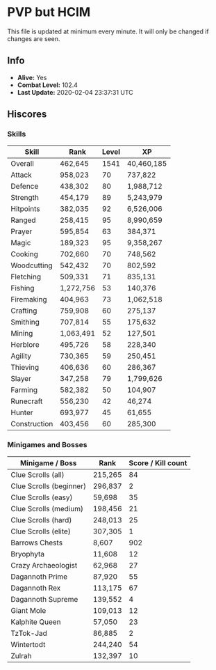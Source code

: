 # PVP but HCIM

This file is updated at minimum every minute. It will only be changed if changes are seen.

## Info

 - **Alive:** Yes
 - **Combat Level:** 102.4
 - **Last Update:** 2020-02-04 23:37:31 UTC

## Hiscores

### Skills

| Skill | Rank | Level | XP |
|--|--|--|--|
| Overall | 462,645 | 1541 | 40,460,185 |
| Attack | 958,023 | 70 | 737,822 |
| Defence | 438,302 | 80 | 1,988,712 |
| Strength | 454,179 | 89 | 5,243,979 |
| Hitpoints | 382,035 | 92 | 6,526,006 |
| Ranged | 258,415 | 95 | 8,990,659 |
| Prayer | 595,854 | 63 | 384,371 |
| Magic | 189,323 | 95 | 9,358,267 |
| Cooking | 702,660 | 70 | 748,562 |
| Woodcutting | 542,432 | 70 | 802,592 |
| Fletching | 509,331 | 71 | 835,131 |
| Fishing | 1,272,756 | 53 | 140,376 |
| Firemaking | 404,963 | 73 | 1,062,518 |
| Crafting | 759,908 | 60 | 275,137 |
| Smithing | 707,814 | 55 | 175,632 |
| Mining | 1,063,491 | 52 | 127,501 |
| Herblore | 495,726 | 58 | 228,340 |
| Agility | 730,365 | 59 | 250,451 |
| Thieving | 406,636 | 60 | 286,367 |
| Slayer | 347,258 | 79 | 1,799,626 |
| Farming | 582,382 | 50 | 104,907 |
| Runecraft | 556,230 | 42 | 46,274 |
| Hunter | 693,977 | 45 | 61,655 |
| Construction | 403,456 | 60 | 285,300 |

### Minigames and Bosses

| Minigame / Boss | Rank | Score / Kill count |
|--|--|--|
| Clue Scrolls (all) | 215,265 | 84 |
| Clue Scrolls (beginner) | 296,837 | 2 |
| Clue Scrolls (easy) | 59,698 | 35 |
| Clue Scrolls (medium) | 198,456 | 21 |
| Clue Scrolls (hard) | 248,013 | 25 |
| Clue Scrolls (elite) | 307,305 | 1 |
| Barrows Chests | 8,607 | 902 |
| Bryophyta | 11,608 | 12 |
| Crazy Archaeologist | 62,968 | 27 |
| Dagannoth Prime | 87,920 | 55 |
| Dagannoth Rex | 113,175 | 67 |
| Dagannoth Supreme | 139,552 | 4 |
| Giant Mole | 109,013 | 12 |
| Kalphite Queen | 57,050 | 23 |
| TzTok-Jad | 86,885 | 2 |
| Wintertodt | 244,240 | 54 |
| Zulrah | 132,397 | 10 |
